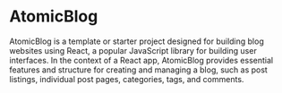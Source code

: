 # AtomicBlog
AtomicBlog is a template or starter project designed for building blog websites using React, a popular JavaScript library for building user interfaces. In the context of a React app, AtomicBlog provides essential features and structure for creating and managing a blog, such as post listings, individual post pages, categories, tags, and comments. 

